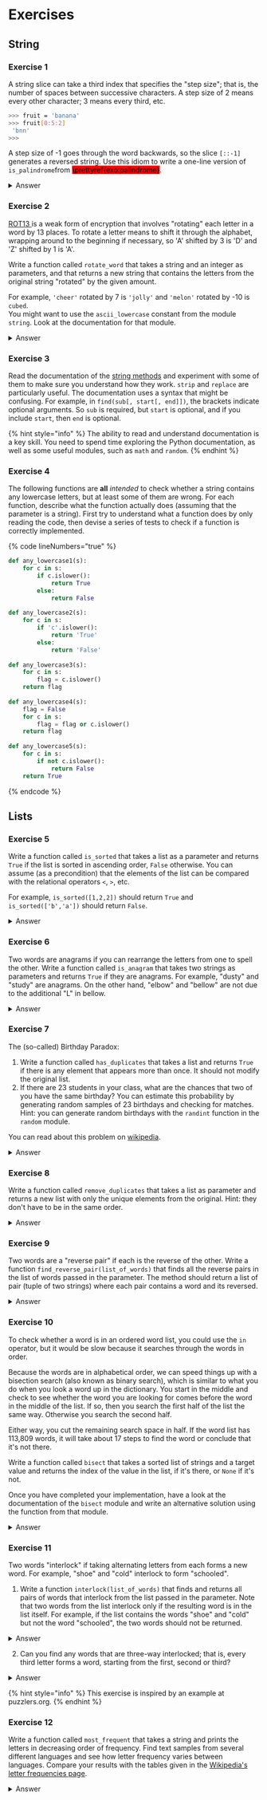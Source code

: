 # Exercises

## String

### Exercise 1

A string slice can take a third index that specifies the "step size"; that is, the number of spaces between successive characters. A step size of 2 means every other character; 3 means every third, etc.

```bash
>>> fruit = 'banana'
>>> fruit[0:5:2]
 'bnn'
>>>
```

A step size of -1 goes through the word backwards, so the slice `[::-1]` generates a reversed string. Use this idiom to write a one-line version of `is_palindrome`from <mark style="background-color:red;">\prettyref{exo:palindrome}</mark>.&#x20;

<details>

<summary>Answer</summary>

{% code lineNumbers="true" %}
```python
def is_palindrome(word):
    return word == word[::-1]
```
{% endcode %}

</details>

### Exercise 2

[ROT13 ](https://www.wikipedia.org/wiki/ROT13)is a weak form of encryption that involves "rotating" each letter in a word by 13 places. To rotate a letter means to shift it through the alphabet, wrapping around to the beginning if necessary, so 'A' shifted by 3 is 'D' and 'Z' shifted by 1 is 'A'.

Write a function called `rotate_word` that takes a string and an integer as parameters, and that returns a new string that contains the letters from the original string "rotated" by the given amount.

For example, `'cheer'` rotated by 7 is `'jolly'` and `'melon'` rotated by -10 is `cubed`.\
You might want to use the `ascii_lowercase` constant from the module `string`.  Look at the documentation for that module.

<details>

<summary>Answer</summary>

{% code lineNumbers="true" %}
```python
def rotate_word(word, shift):
    rotated = ''
    for letter in word.lower():
        index = ascii_lowercase.find(letter)
        index = (index + shift) % len(ascii_lowercase)
        rotated += ascii_lowercase[index]
    return rotated
```
{% endcode %}



</details>

### Exercise 3

Read the documentation of the [string methods](https://www.docs.python.org/lib/string-methods.html) and experiment with some of them to make sure you understand how they work. `strip` and `replace` are particularly useful. The documentation uses a syntax that might be confusing. For example, in `find(sub[, start[, end]])`, the brackets indicate optional arguments. So `sub` is required, but `start` is optional, and if you include `start`, then `end` is optional.&#x20;

{% hint style="info" %}
The ability to read and understand documentation is a key skill. You need to spend time exploring the Python documentation, as well as some useful modules, such as `math` and `random`.
{% endhint %}

### Exercise  4

The following functions are **all** _intended_ to check whether a string contains any lowercase letters, but at least some of them are wrong. For each function, describe what the function actually does (assuming that the parameter is a string). First try to understand what a function does by only reading the code, then devise a series of tests to check if a function is correctly implemented.

{% code lineNumbers="true" %}
```python
def any_lowercase1(s): 
    for c in s: 
        if c.islower(): 
            return True 
        else: 
            return False
            
def any_lowercase2(s): 
    for c in s:  
        if 'c'.islower(): 
            return 'True' 
        else: 
            return 'False'
            
def any_lowercase3(s):
    for c in s: 
        flag = c.islower() 
    return flag
               
def any_lowercase4(s): 
    flag = False 
    for c in s: 
        flag = flag or c.islower() 
    return flag
      
def any_lowercase5(s): 
    for c in s: 
        if not c.islower(): 
            return False 
    return True
```
{% endcode %}

## Lists

### Exercise 5&#x20;

Write a function called `is_sorted` that takes a list as a parameter and returns `True` if the list is sorted in ascending order, `False` otherwise. You can assume (as a precondition) that the elements of the list can be compared with the relational operators `<`, `>`, etc.

For example, `is_sorted([1,2,2])` should return `True` and `is_sorted(['b','a'])` should return `False`.

<details>

<summary>Answer</summary>

{% code lineNumbers="true" %}
```python
def is_sorted(elements):
    for index in range(len(elements) - 1):
        if elements[index] > elements[index+1]:
            return False
    return True
```
{% endcode %}

</details>

### Exercise 6

Two words are anagrams if you can rearrange the letters from one to spell the other. Write a function called `is_anagram` that takes two strings as parameters and returns `True` if they are anagrams. For example, "dusty" and "study" are anagrams. On the other hand, "elbow" and "bellow" are not due to the additional "L" in bellow.

<details>

<summary>Answer</summary>

{% code lineNumbers="true" %}
```python
def is_anagram(word1, word2):
    word1_letters = list(word1)
    word2_letters = list(word2)
    return sorted(word1_letters) == sorted(word2_letters)
```
{% endcode %}

</details>

### Exercise 7

The (so-called) Birthday Paradox:

1. Write a function called `has_duplicates` that takes a list and returns `True` if there is any element that appears more than once. It should not modify the original list.&#x20;
2. If there are 23 students in your class, what are the chances that two of you have the same birthday? You can estimate this probability by generating random samples of 23 birthdays and checking for matches. Hint: you can generate random birthdays with the `randint` function in the `random` module.

You can read about this problem on [wikipedia](https://www.wikipedia.org/wiki/Birthday\_paradox).

<details>

<summary>Answer</summary>



</details>

### Exercise 8

Write a function called `remove_duplicates` that takes a list as parameter and returns a new list with only the unique elements from the original. Hint: they don't have to be in the same order.

<details>

<summary>Answer</summary>

{% code lineNumbers="true" %}
```python
def has_duplicates(elements):
    visited = []
    for elt in elements:
        if elt in visited:
            return True
        else:
            visited.append(elt)
    return False
```
{% endcode %}

An alternative implementation is given below. Is this  implementation correct or not? Try to understand the code and explain your answer.

{% code lineNumbers="true" %}
```python
def has_duplicates2(elements):
    for index in range(len(elements)-1):
        if elements[index] in elements[index+1:]:
            return True
    return False
```
{% endcode %}

</details>

### Exercise 9

Two words are a "reverse pair" if each is the reverse of the other. Write a function `find_reverse_pair(list_of_words)` that finds all the reverse pairs in the list of words passed in the parameter. The method should return a list of pair (tuple of two strings) where each pair contains a word and its reversed.

<details>

<summary>Answer</summary>

{% code lineNumbers="true" %}
```python
def find_reverse_pair(list_of_words):
    pairs = []
    for index in range(len(list_of_words)-1):
        word = list_of_words[index]
        if word[::-1] in list_of_words[index+1:]:
            print((word, word[::-1]))
            pairs.append((word, word[::-1]))

    return pairs
```
{% endcode %}



</details>

### Exercise 10

To check whether a word is in an ordered word list, you could use the `in` operator, but it would be slow because it searches through the words in order.

Because the words are in alphabetical order, we can speed things up with a bisection search (also known as binary search), which is similar to what you do when you look a word up in the dictionary. You start in the middle and check to see whether the word you are looking for comes before the word in the middle of the list. If so, then you search the first half of the list the same way. Otherwise you search the second half.

Either way, you cut the remaining search space in half. If the word list has 113,809 words, it will take about 17 steps to find the word or conclude that it's not there.

Write a function called `bisect` that takes a sorted list of strings and a target value and returns the index of the value in the list, if it's there, or `None` if it's not.

Once you have completed your implementation, have a look at the documentation of the `bisect` module and write an alternative solution using the function from that module.

<details>

<summary>Answer</summary>

{% code lineNumbers="true" %}
```python
def bisect(wordlist, word):
    start = 0
    end = len(wordlist) - 1
    while start <= end:
        middle = (end + start)//2
        if word == wordlist[middle]:
            return middle
        elif word < wordlist[middle]:
            end = middle - 1
        else:
            start = middle + 1
    return -1
```
{% endcode %}

To compute the result we need three variables:

1. `start` that represents the index from where we should start our search initialise to `0` (the beginning of the list),
2. `end` that represents the index from where we should stop our search initialise to `len(wordlist) - 1` (the index of the last element in the list),
3. and `middle`, that represents the middle of the area we need to search.

The search for the word finishes when `start` is strictly greater than `end`, which means that we could not find the element (line 4). Therefore we exit the loop and return `-1` (line 12).&#x20;

The search also finishes when the element in the middle of the section we are currently searching is the same as `word` (line 6). In this case we need to return the `middle` (line 7).

If the search is not finished, we need to determine which segment of the list we need to explore further. If the `word` we are looking for is before the word stored at the `middle` position, then we need to search the word between the indices `start` and `middle-1` (line 8-9). Otherwise, we need to search the word between the indices `middle+1` and  `end` (line 10-11).&#x20;

</details>

### Exercise 11

Two words "interlock" if taking alternating letters from each forms a new word. For example, "shoe" and "cold" interlock to form "schooled".

1. Write a function `interlock(list_of_words)` that finds and returns all pairs of words that interlock from the list passed in the parameter. Note that two words from the list interlock only if the resulting word is in the list itself. For example, if the list contains the words "shoe" and "cold" but not the word "schooled", the two words should not be returned.

<details>

<summary>Answer</summary>



</details>

2. Can you find any words that are three-way interlocked; that is, every third letter forms a word, starting from the first, second or third?

<details>

<summary>Answer</summary>



</details>

{% hint style="info" %}
This exercise is inspired by an example at puzzlers.org.
{% endhint %}

### Exercise 12

Write a function called `most_frequent` that takes a string and prints the letters in decreasing order of frequency. Find text samples from several different languages and see how letter frequency varies between languages. Compare your results with the tables given in the [Wikipedia's letter frequencies page](https://www.wikipedia.org/wiki/Letter\_frequencies).&#x20;

<details>

<summary>Answer</summary>



</details>
